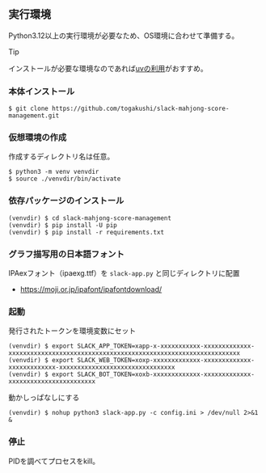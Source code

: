 ## 実行環境

Python3.12以上の実行環境が必要なため、OS環境に合わせて準備する。

> [!TIP]
> インストールが必要な環境なのであれば[uvの利用](using_uv.md)がおすすめ。

### 本体インストール
```
$ git clone https://github.com/togakushi/slack-mahjong-score-management.git
```

### 仮想環境の作成

作成するディレクトリ名は任意。

```
$ python3 -m venv venvdir
$ source ./venvdir/bin/activate
```

### 依存パッケージのインストール

```
(venvdir) $ cd slack-mahjong-score-management
(venvdir) $ pip install -U pip
(venvdir) $ pip install -r requirements.txt
```

### グラフ描写用の日本語フォント
IPAexフォント（ipaexg.ttf）を `slack-app.py` と同じディレクトリに配置

* https://moji.or.jp/ipafont/ipafontdownload/


### 起動
発行されたトークンを環境変数にセット
```
(venvdir) $ export SLACK_APP_TOKEN=xapp-x-xxxxxxxxxxx-xxxxxxxxxxxxx-xxxxxxxxxxxxxxxxxxxxxxxxxxxxxxxxxxxxxxxxxxxxxxxxxxxxxxxxxxxxxxxx
(venvdir) $ export SLACK_WEB_TOKEN=xoxp-xxxxxxxxxxxxx-xxxxxxxxxxxxx-xxxxxxxxxxxxx-xxxxxxxxxxxxxxxxxxxxxxxxxxxxxxxx
(venvdir) $ export SLACK_BOT_TOKEN=xoxb-xxxxxxxxxxxxx-xxxxxxxxxxxxx-xxxxxxxxxxxxxxxxxxxxxxxx
```
動かしっぱなしにする
```
(venvdir) $ nohup python3 slack-app.py -c config.ini > /dev/null 2>&1 &
```

### 停止
PIDを調べてプロセスをkill。
